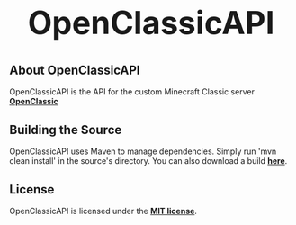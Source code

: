<b><center><h1>OpenClassicAPI</h></center></b>
==========



<b>About OpenClassicAPI</b>
--------

OpenClassicAPI is the API for the custom Minecraft Classic server <b>[OpenClassic](http://github.com/Steveice10/OpenClassic/)</b>


<b>Building the Source</b>
--------

OpenClassicAPI uses Maven to manage dependencies. Simply run 'mvn clean install' in the source's directory. You can also download a build <b>[here](http://ci.spacebase.ch/job/OpenClassicAPI/)</b>.


<b>License</b>
---------

OpenClassicAPI is licensed under the <b>[MIT license](http://www.opensource.org/licenses/mit-license.html)</b>.
